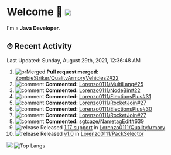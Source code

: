 # Welcome 👋 ![](https://hit.yhype.me/github/profile?user_id=69311874)

I'm a **Java Developer**.

## ⏱ Recent Activity

<!--RECENT_ACTIVITY:last_update-->
Last Updated: Sunday, August 29th, 2021, 12:36:48 AM
<!--RECENT_ACTIVITY:last_update_end-->

<!--RECENT_ACTIVITY:start-->
1. ![prMerged] **Pull request merged:** [ZombieStriker/QualityArmoryVehicles2#22](https://github.com/ZombieStriker/QualityArmoryVehicles2/pull/22)
2. ![comment] **Commented:** [Lorenzo0111/MultiLang#25](https://github.com/Lorenzo0111/MultiLang/pull/25#issuecomment-906981268)
3. ![comment] **Commented:** [Lorenzo0111/NodeBin#22](https://github.com/Lorenzo0111/NodeBin/pull/22#issuecomment-906981116)
4. ![comment] **Commented:** [Lorenzo0111/ElectionsPlus#31](https://github.com/Lorenzo0111/ElectionsPlus/pull/31#issuecomment-906980993)
5. ![comment] **Commented:** [Lorenzo0111/RocketJoin#27](https://github.com/Lorenzo0111/RocketJoin/pull/27#issuecomment-906980751)
6. ![comment] **Commented:** [Lorenzo0111/ElectionsPlus#30](https://github.com/Lorenzo0111/ElectionsPlus/pull/30#issuecomment-906980286)
7. ![comment] **Commented:** [Lorenzo0111/RocketJoin#27](https://github.com/Lorenzo0111/RocketJoin/pull/27#issuecomment-906980154)
8. ![comment] **Commented:** [sgtcaze/NametagEdit#639](https://github.com/sgtcaze/NametagEdit/issues/639#issuecomment-906106581)
9. ![release] Released [1.17 support](https://github.com/Lorenzo0111/QualityArmory/releases/tag/2.0) in [Lorenzo0111/QualityArmory](https://github.com/Lorenzo0111/QualityArmory)
10. ![release] Released [v1.0](https://github.com/Lorenzo0111/PackSelector/releases/tag/1.0) in [Lorenzo0111/PackSelector](https://github.com/Lorenzo0111/PackSelector)
<!--RECENT_ACTIVITY:end-->

[![](https://github-readme-stats.vercel.app/api?username=Lorenzo0111&show_icons=true&count_private=true)](https://github.com/Lorenzo0111)
![Top Langs](https://github-readme-stats.vercel.app/api/top-langs/?username=Lorenzo0111&layout=compact)

[issueOpened]: https://cdn.jsdelivr.net/gh/Readme-Workflows/Readme-Icons@main/icons/octicons/IssueOpenedOld.svg
[issueClosed]: https://cdn.jsdelivr.net/gh/Readme-Workflows/Readme-Icons@main/icons/octicons/IssueClosedOld.svg

[prOpened]: https://cdn.jsdelivr.net/gh/Readme-Workflows/Readme-Icons@main/icons/octicons/PullRequestOpened.svg
[prClosed]: https://cdn.jsdelivr.net/gh/Readme-Workflows/Readme-Icons@main/icons/octicons/PullRequestClosed.svg
[prMerged]: https://cdn.jsdelivr.net/gh/Readme-Workflows/Readme-Icons@main/icons/octicons/PullRequestMerged.svg

[comment]: https://cdn.jsdelivr.net/gh/Readme-Workflows/Readme-Icons@main/icons/octicons/Comment.svg

[changesRequested]: https://cdn.jsdelivr.net/gh/Readme-Workflows/Readme-Icons@main/icons/octicons/RequestedChanges.svg
[approved]: https://cdn.jsdelivr.net/gh/Readme-Workflows/Readme-Icons@main/icons/octicons/ApprovedChanges.svg

[repoCreated]: https://cdn.jsdelivr.net/gh/Readme-Workflows/Readme-Icons@main/icons/octicons/Repository.svg
[release]: https://cdn.jsdelivr.net/gh/Readme-Workflows/Readme-Icons@main/icons/octicons/Release.svg
[star]: https://cdn.jsdelivr.net/gh/Readme-Workflows/Readme-Icons@main/icons/octicons/StarredRepository.svg
[wiki]: https://cdn.jsdelivr.net/gh/Readme-Workflows/Readme-Icons@main/icons/octicons/Wiki.svg
[fork]: https://cdn.jsdelivr.net/gh/Readme-Workflows/Readme-Icons@main/icons/octicons/ForkedRepository.svg
[people]: https://cdn.jsdelivr.net/gh/Readme-Workflows/Readme-Icons@main/icons/octicons/People.svg
